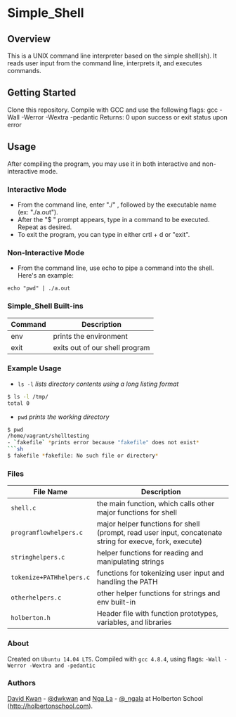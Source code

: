 # Simple_Shell
## Overview
This is a UNIX command line interpreter based on the simple shell(sh). It reads user input from the command line, interprets it, and executes commands.
## Getting Started
Clone this repository. Compile with GCC and use the following flags:
gcc -Wall -Werror -Wextra -pedantic
Returns: 0 upon success or exit status upon error
## Usage
After compiling the program, you may use it in both interactive and non-interactive mode.
### Interactive Mode
- From the command line, enter "./" , followed by the executable name (ex: "./a.out").
- After the "$ " prompt appears, type in a command to be executed. Repeat as desired.
- To exit the program, you can type in either crtl + d or "exit".
### Non-Interactive Mode
- From the command line, use echo to pipe a command into the shell. Here's an example:
```
echo "pwd" | ./a.out
```
### Simple_Shell Built-ins

Command | Description
-- | --
env | prints the environment
exit | exits out of our shell program
### Example Usage
- `ls -l` *lists directory contents using a long listing format*
```sh
$ ls -l /tmp/
total 0
```
- `pwd` *prints the working directory*
```sh
$ pwd
/home/vagrant/shelltesting
- `fakefile` *prints error because "fakefile" does not exist*
```sh
$ fakefile *fakefile: No such file or directory*
```
### Files
File Name | Description
-- | --
`shell.c` | the main function, which calls other major functions for shell
`programflowhelpers.c` | major helper functions for shell (prompt, read user input, concatenate string for execve, fork, execute)
`stringhelpers.c` | helper functions for reading and manipulating strings
`tokenize+PATHhelpers.c`  | functions for tokenizing user input and handling the PATH
`otherhelpers.c` | other helper functions for strings and env built-in
`holberton.h` | Header file with function prototypes, variables, and libraries

### About
Created on `Ubuntu 14.04 LTS`. Compiled with `gcc 4.8.4`, using flags: `-Wall -Werror -Wextra and -pedantic`
### Authors
[David Kwan](https://github.com/dwkwan) - [@dwkwan](https://twitter.com/davidwkwan) and [Nga La](https://github.com/sungnga) - [@_ngala](https://twitter.com/_ngala) at Holberton School (http://holbertonschool.com).